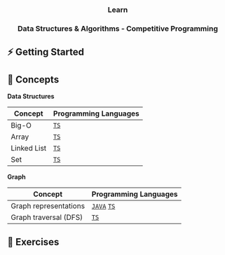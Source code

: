 <h3 align="center">Learn</h3>

<h3 align="center">Data Structures & Algorithms - Competitive Programming</h3>

## ⚡ Getting Started

## 📙 Concepts

**Data Structures**

<table>
<thead>
<th>Concept</th>
<th>Programming Languages</th>
</thead>
<tbody>
<tr>
<td>Big-O</td>
<td>
<a href="/concepts/typescript/array.md"><code>TS</code></a>
</td>
</tr>
<tr>
<td>Array</td>
<td>
<a href="/concepts/typescript/array.md"><code>TS</code></a>
</td>
</tr>
<tr>
<td>Linked List</td>
<td>
<a href="/concepts/typescript/linked-list.md"><code>TS</code></a>
</td>
</tr>
<tr>
<td>Set</td>
<td>
<a href="/concepts/typescript/set.md"><code>TS</code></a>
</td>
</tr>
</tbody>
</table>

**Graph**

<table>
<thead>
<th>Concept</th>
<th>Programming Languages</th>
</thead>
<tbody>
<tr>
<td>Graph representations</td>
<td>
<a href="/concepts/java/graph.md"><code>JAVA</code></a>
<a href="/concepts/typescript/graph.md"><code>TS</code></a>
</td>
</tr>
<tr>
<td>Graph traversal (DFS)</td>
<td>
<a href="/concepts/java/graph_tranversal.md"><code>TS</code></a>
</td>
</tr>
</tbody>
</table>

## 💪 Exercises

